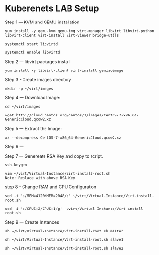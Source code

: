 # Kuberenets LAB Setup

Step 1 — KVM and QEMU installation

    yum install -y qemu-kvm qemu-img virt-manager libvirt libvirt-python libvirt-client virt-install virt-viewer bridge-utils

    systemctl start libvirtd

    systemctl enable libvirtd

Step 2 — libvirt packages install

    yum install -y libvirt-client virt-install genisoimage

Step 3 - Create images directory

    mkdir -p ~/virt/images

Step 4 — Download Image:

    cd ~/virt/images

    wget http://cloud.centos.org/centos/7/images/CentOS-7-x86_64-GenericCloud.qcow2.xz

Step 5 — Extract the Image:

    xz --decompress CentOS-7-x86_64-GenericCloud.qcow2.xz

Step 6 —

Step 7 — Genereate RSA Key and copy to script.

    ssh-keygen

    vim ~/virt/Virtual-Instance/Virt-install-root.sh
    Note: Replace with above RSA Key

step 8 - Change RAM and CPU Configuration

    sed -i 's/MEM=4120/MEM=2048/g' ~/virt/Virtual-Instance/Virt-install-root.sh

    sed -i 's/CPUS=2/CPUS=1/g' ~/virt/Virtual-Instance/Virt-install-root.sh

Step 9 — Create Instances

    sh ~/virt/Virtual-Instance/Virt-install-root.sh master

    sh ~/virt/Virtual-Instance/Virt-install-root.sh slave1

    sh ~/virt/Virtual-Instance/Virt-install-root.sh slave2
